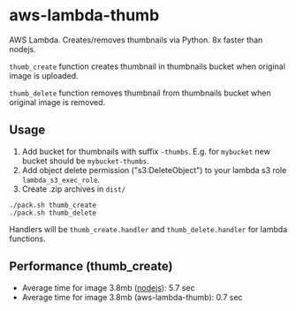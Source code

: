 # aws-lambda-thumb
AWS Lambda. Creates/removes thumbnails via Python. 8x faster than nodejs.

`thumb_create` function creates thumbnail in thumbnails bucket when original image is uploaded.

`thumb_delete` function removes thumbnail from thumbnails bucket when original image is removed.

## Usage
1. Add bucket for thumbnails with suffix `-thumbs`. E.g. for `mybucket` new bucket should be `mybucket-thumbs`.
2. Add object delete permission ("s3:DeleteObject") to your lambda s3 role `lambda_s3_exec_role`.
3. Create .zip archives in `dist/`
```
./pack.sh thumb_create
./pack.sh thumb_delete
```

Handlers will be `thumb_create.handler` and `thumb_delete.handler` for lambda functions.

## Performance (thumb_create)
- Average time for image 3.8mb ([nodejs](http://docs.aws.amazon.com/lambda/latest/dg/with-s3-example-deployment-pkg.html)): 5.7 sec
- Average time for image 3.8mb (aws-lambda-thumb): 0.7 sec
